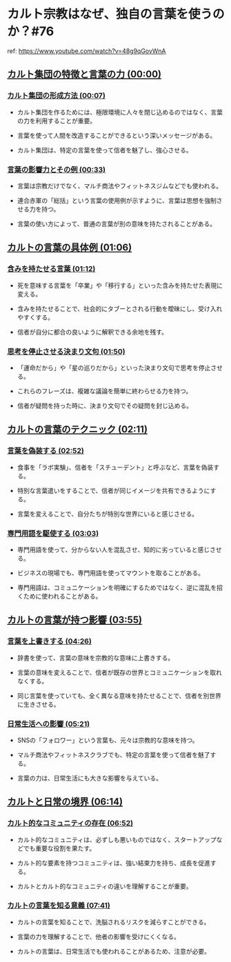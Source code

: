 # カルト宗教はなぜ、独自の言葉を使うのか？#76

ref: <https://www.youtube.com/watch?v=48g9qGovWnA>

## [カルト集団の特徴と言葉の力 (00:00)](https://www.youtube.com/watch?v=48g9qGovWnA&start=0)

### [カルト集団の形成方法 (00:07)](https://www.youtube.com/watch?v=48g9qGovWnA&start=7)

- カルト集団を作るためには、極限環境に人々を閉じ込めるのではなく、言葉の力を利用することが重要。

- 言葉を使って人間を改造することができるという深いメッセージがある。

- カルト集団は、特定の言葉を使って信者を魅了し、強心させる。

### [言葉の影響力とその例 (00:33)](https://www.youtube.com/watch?v=48g9qGovWnA&start=33)

- 言葉は宗教だけでなく、マルチ商法やフィットネスジムなどでも使われる。

- 連合赤軍の「総括」という言葉の使用例が示すように、言葉は思想を強制させる力を持つ。

- 言葉の使い方によって、普通の言葉が別の意味を持たされることがある。

## [カルトの言葉の具体例 (01:06)](https://www.youtube.com/watch?v=48g9qGovWnA&start=66)

### [含みを持たせる言葉 (01:12)](https://www.youtube.com/watch?v=48g9qGovWnA&start=72)

- 死を意味する言葉を「卒業」や「移行する」といった含みを持たせた表現に変える。

- 含みを持たせることで、社会的にタブーとされる行動を曖昧にし、受け入れやすくする。

- 信者が自分に都合の良いように解釈できる余地を残す。

### [思考を停止させる決まり文句 (01:50)](https://www.youtube.com/watch?v=48g9qGovWnA&start=110)

- 「運命だから」や「星の巡りだから」といった決まり文句で思考を停止させる。

- これらのフレーズは、複雑な議論を簡単に終わらせる力を持つ。

- 信者が疑問を持った時に、決まり文句でその疑問を封じ込める。

## [カルトの言葉のテクニック (02:11)](https://www.youtube.com/watch?v=48g9qGovWnA&start=131)

### [言葉を偽装する (02:52)](https://www.youtube.com/watch?v=48g9qGovWnA&start=172)

- 食事を「ラボ実験」、信者を「スチューデント」と呼ぶなど、言葉を偽装する。

- 特別な言葉遣いをすることで、信者が同じイメージを共有できるようにする。

- 言葉を変えることで、自分たちが特別な世界にいると感じさせる。

### [専門用語を駆使する (03:03)](https://www.youtube.com/watch?v=48g9qGovWnA&start=183)

- 専門用語を使って、分からない人を混乱させ、知的に劣っていると感じさせる。

- ビジネスの現場でも、専門用語を使ってマウントを取ることがある。

- 専門用語は、コミュニケーションを明確にするためではなく、逆に混乱を招くために使われることがある。

## [カルトの言葉が持つ影響 (03:55)](https://www.youtube.com/watch?v=48g9qGovWnA&start=235)

### [言葉を上書きする (04:26)](https://www.youtube.com/watch?v=48g9qGovWnA&start=266)

- 辞書を使って、言葉の意味を宗教的な意味に上書きする。

- 言葉の意味を変えることで、信者が既存の世界とコミュニケーションを取れなくする。

- 同じ言葉を使っていても、全く異なる意味を持たせることで、信者を別世界に生きさせる。

### [日常生活への影響 (05:21)](https://www.youtube.com/watch?v=48g9qGovWnA&start=321)

- SNSの「フォロワー」という言葉も、元々は宗教的な意味を持つ。

- マルチ商法やフィットネスクラブでも、特定の言葉を使って信者を魅了する。

- 言葉の力は、日常生活にも大きな影響を与えている。

## [カルトと日常の境界 (06:14)](https://www.youtube.com/watch?v=48g9qGovWnA&start=374)

### [カルト的なコミュニティの存在 (06:52)](https://www.youtube.com/watch?v=48g9qGovWnA&start=412)

- カルト的なコミュニティは、必ずしも悪いものではなく、スタートアップなどでも重要な役割を果たす。

- カルト的な要素を持つコミュニティは、強い結束力を持ち、成長を促進する。

- カルトとカルト的なコミュニティの違いを理解することが重要。

### [カルトの言葉を知る意義 (07:41)](https://www.youtube.com/watch?v=48g9qGovWnA&start=461)

- カルトの言葉を知ることで、洗脳されるリスクを減らすことができる。

- 言葉の力を理解することで、他者の影響を受けにくくなる。

- カルトの言葉は、日常生活でも使われることがあるため、注意が必要。
